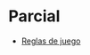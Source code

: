 # Parcial

* [Reglas de juego](https://docs.google.com/document/d/13OBHwqe5uoDRLnVfM2VU9ogupkJQHpLA0wSTlN57x8g/edit#)
